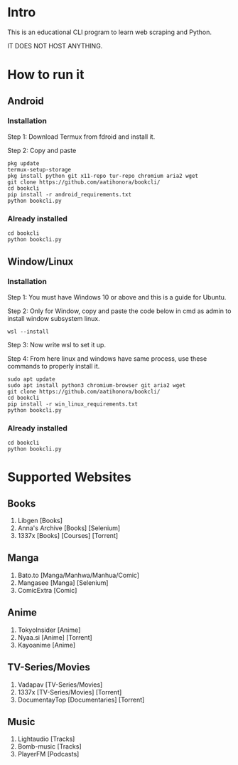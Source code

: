 # Intro
This is an educational CLI program to learn web scraping and Python.

IT DOES NOT HOST ANYTHING.

# How to run it
## Android
### Installation

Step 1: Download Termux from fdroid and install it.

Step 2: Copy and paste 
```
pkg update
termux-setup-storage
pkg install python git x11-repo tur-repo chromium aria2 wget
git clone https://github.com/aatihonora/bookcli/
cd bookcli
pip install -r android_requirements.txt
python bookcli.py
```
### Already installed
```
cd bookcli
python bookcli.py
```
## Window/Linux
### Installation

Step 1: You must have Windows 10 or above and this is a guide for Ubuntu.

Step 2: Only for Window, copy and paste the code below in cmd as admin to install window subsystem linux.
```
wsl --install
```
Step 3: Now write wsl to set it up.

Step 4: From here linux and windows have same process, use these commands to properly install it.
```
sudo apt update
sudo apt install python3 chromium-browser git aria2 wget
git clone https://github.com/aatihonora/bookcli/
cd bookcli
pip install -r win_linux_requirements.txt
python bookcli.py
```
### Already installed
```
cd bookcli
python bookcli.py
```

# Supported Websites 
## Books
1. Libgen [Books]
2. Anna's Archive [Books] [Selenium]
3. 1337x [Books] [Courses] [Torrent]

## Manga
1. Bato.to [Manga/Manhwa/Manhua/Comic]
2. Mangasee [Manga] [Selenium]
3. ComicExtra [Comic]

## Anime
1. TokyoInsider [Anime]
2. Nyaa.si [Anime] [Torrent]
3. Kayoanime [Anime]

## TV-Series/Movies
1. Vadapav [TV-Series/Movies]
2. 1337x [TV-Series/Movies] [Torrent]
3. DocumentayTop [Documentaries] [Torrent]

## Music
1. Lightaudio [Tracks]
2. Bomb-music [Tracks]
3. PlayerFM [Podcasts]

